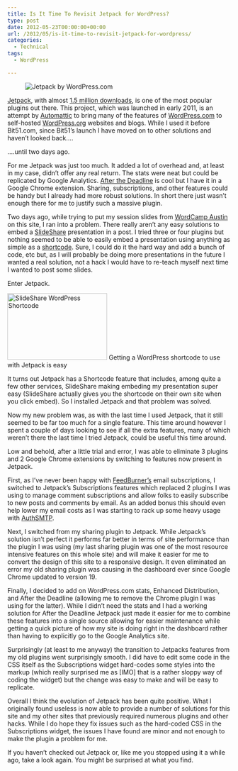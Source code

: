 ```yaml
---
title: Is It Time To Revisit Jetpack for WordPress?
type: post
date: 2012-05-23T00:00:00+00:00
url: /2012/05/is-it-time-to-revisit-jetpack-for-wordpress/
categories:
  - Technical
tags:
  - WordPress

---
```

<div class="wp-block-image">
  <figure class="alignright"><img decoding="async" src="/images/2012/05/logo-225x180-1.png" alt="Jetpack by WordPress.com" class="wp-image-4270" title="Jetpack" /></figure>
</div>

[Jetpack][1], with almost [1.5 million downloads][2], is one of the most popular plugins out there. This project, which was launched in early 2011, is an attempt by [Automattic][3] to bring many of the features of [WordPress.com][4] to self-hosted [WordPress.org][5] websites and blogs. While I used it before Bit51.com, since Bit51’s launch I have moved on to other solutions and haven’t looked back….

….until two days ago.

For me Jetpack was just too much. It added a lot of overhead and, at least in my case, didn’t offer any real return. The stats were neat but could be replicated by Google Analytics. [After the Deadline][6] is cool but I have it in a Google Chrome extension. Sharing, subscriptions, and other features could be handy but I already had more robust solutions. In short there just wasn’t enough there for me to justify such a massive plugin.

Two days ago, while trying to put my session slides from [WordCamp Austin][7] on this site, I ran into a problem. There really aren’t any easy solutions to embed a [SlideShare][8]&nbsp;presentation in a post. I tried three or four plugins but nothing seemed to be able to easily embed a presentation using anything as simple as a [shortcode][9]. Sure, I could do it the hard way and add a bunch of code, etc but, as I will probably be doing more presentations in the future I wanted a real solution, not a hack I would have to re-teach myself next time I wanted to post some slides.

Enter Jetpack.

<img loading="lazy" decoding="async" class="size-medium wp-image-4271  " title="SlideShare WordPress Shortcode" src="/images/2012/05/slideshare-wordpress-shortcode-225x150-1.jpg" alt="SlideShare WordPress Shortcode" width="225" height="150" /> Getting a WordPress shortcode to use with Jetpack is easy

It turns out Jetpack has a Shortcode feature that includes, among quite a few other services, SlideShare&nbsp;making embeding my presentation super easy (SlideShare actually gives you the shortcode on their own site when you click embed). So I installed Jetpack and that problem was solved.

Now my new problem was, as with the last time I used Jetpack, that it still seemed to be far too much for a single feature. This time around however I spent a couple of days looking to see if all the extra features, many of which weren’t there the last time I tried Jetpack, could be useful this time around.

Low and behold, after a little trial and error, I was able to eliminate 3 plugins and 2 Google Chrome extensions by switching to features now present in Jetpack.

First, as I’ve never been happy with [FeedBurner’s][10] email subscriptions, I switched to Jetpack’s Subscriptions features which replaced 2 plugins I was using to manage comment subscriptions and allow folks to easily subscribe to new posts and comments by email. As an added bonus this should even help lower my email costs as I was starting to rack up some heavy usage with [AuthSMTP][11].

Next, I switched from my sharing plugin to Jetpack. While Jetpack’s solution isn’t perfect it performs far better in terms of site performance than the plugin I was using (my last sharing plugin was one of the most resource intensive features on this whole site) and will make it easier for me to convert the design of this site to a responsive design. It even eliminated an error my old sharing plugin was causing in the dashboard ever since Google Chrome updated to version 19.

Finally, I decided to add on WordPress.com stats, Enhanced Distribution, and After the Deadline (allowing me to remove the Chrome plugin I was using for the latter). While I didn’t need the stats and I had a working solution for After the Deadline Jetpack just made it easier for me to combine these features into a single source allowing for easier maintenance while getting a quick picture of how my site is doing right in the dashboard rather than having to&nbsp;explicitly&nbsp;go to the Google Analytics site.

Surprisingly (at least to me anyway) the transition to Jetpacks features from my old plugins went surprisingly smooth. I did have to edit some code in the CSS itself as the Subscriptions widget hard-codes some styles into the markup (which really surprised me as [IMO] that is a rather sloppy way of coding the widget) but the change was easy to make and will be easy to replicate.

Overall I think the evolution of Jetpack has been quite positive. What I originally found useless is now able to provide a number of solutions for this site and my other sites that previously required numerous plugins and other hacks. While I do hope they fix issues such as the hard-coded CSS in the Subscriptions widget, the issues I have found are minor and not enough to make the plugin a problem for me.

If you haven’t checked out Jetpack or, like me you stopped using it a while ago, take a look again. You might be surprised at what you find.

 [1]: http://jetpack.me/ "Jetpack"
 [2]: http://wordpress.org/extend/plugins/jetpack/stats/ "Jetpack download stats on WordPress.org"
 [3]: http://automattic.com/ "Automattic"
 [4]: http://wordpress.com "WordPress.com"
 [5]: http://wordpress.org "WordPress.org"
 [6]: http://afterthedeadline.com/ "After the Deadline"
 [7]: http://2012.austin.wordcamp.org/sessions/published-securing-wordpress-is-easier-than-making-coffee/ "Securing WordPress is Easier Than Making Coffee WordCamp Session"
 [8]: http://www.slideshare.net/ "SlideShare"
 [9]: http://codex.wordpress.org/Shortcode "Shortcodes in the WordPress codex"
 [10]: http://feedburner.google.com/ "FeedBurner"
 [11]: http://www.authsmtp.com/ "AuthSMTP"